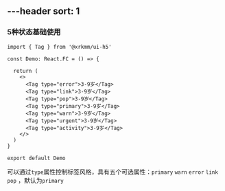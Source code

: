---header
sort: 1
---

### 5种状态基础使用

```tsx
import { Tag } from '@xrkmm/ui-h5'

const Demo: React.FC = () => {

  return (
    <>
      <Tag type="error">3-9岁</Tag>
      <Tag type="link">3-9岁</Tag>
      <Tag type="pop">3-9岁</Tag>
      <Tag type="primary">3-9岁</Tag>
      <Tag type="warn">3-9岁</Tag>
      <Tag type="urgent">3-9岁</Tag>
      <Tag type="activity">3-9岁</Tag>
    </>
  )
}

export default Demo
```

可以通过`type`属性控制标签风格，具有五个可选属性：`primary` `warn` `error` `link` `pop` ，默认为`primary`
